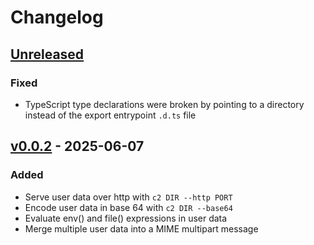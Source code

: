 # Changelog

## [Unreleased]

### Fixed

- TypeScript type declarations were broken by pointing to a
  directory instead of the export entrypoint `.d.ts` file

## [v0.0.2] - 2025-06-07

### Added

- Serve user data over http with `c2 DIR --http PORT`
- Encode user data in base 64 with `c2 DIR --base64`
- Evaluate env() and file() expressions in user data
- Merge multiple user data into a MIME multipart message

[Unreleased]: https://github.com/eighty4/c2/compare/v0.0.2...HEAD
[v0.0.2]: https://github.com/eighty4/c2/releases/tag/v0.0.2
